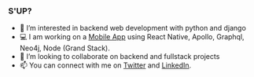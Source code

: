 <!-- ![2](https://user-images.githubusercontent.com/68944153/211190684-62a44735-6a64-4aa6-915c-d15224852088.png) -->

### S'UP?

- 👀 I’m interested in backend web development with python and django
- 💻 I am working on a [Mobile App](https://) using React Native, Apollo, Graphql, Neo4j, Node (Grand Stack).
- 💞️ I’m looking to collaborate on backend and fullstack projects
- 📫 You can connect with me on [Twitter](https://twitter.com/Crystal_Midas) and [LinkedIn](https://www.linkedin.com/in/crystal-okedi-43a67020b/).

<!-- 
<p align="center">
<img alt="HTML5" src="https://img.shields.io/badge/html5-%23770287.svg?style=for-the-badge&logo=html5&logoColor=140200"/>
<img alt="CSS3" src="https://img.shields.io/badge/css3-%23770287.svg?style=for-the-badge&logo=css3&logoColor=140200"/>
<img alt="JavaScript" src="https://img.shields.io/badge/javascript-%23770287.svg?style=for-the-badge&logo=javascript&logoColor=%23F7DF1E"/>
<img alt="React" src="https://img.shields.io/badge/react-%23770287.svg?style=for-the-badge&logo=react&logoColor=%2361DAFB"/>
 <img alt="TailwindCSS" src="https://img.shields.io/badge/tailwind css-%23770287.svg?style=for-the-badge&logo=tailwind-css&logoColor=140200"/>  
<img alt="Github" src="https://img.shields.io/badge/github-%23770287.svg?style=for-the-badge&logo=github&logoColor=140200"/>
<img alt="Figma" src="https://img.shields.io/badge/figma-%23770287.svg?style=for-the-badge&logo=figma&logoColor=140200" />
  </p>
  -->
<!-- BLOG-POST-LIST:START 
 
 ## My favourite projects
   <br/>
<p align="center">
  <img width="400" src="https://user-images.githubusercontent.com/29425781/153005126-053cd5c4-fed8-448c-8a02-6e32348e6b4b.png" />
  <img width="400" src="https://user-images.githubusercontent.com/29425781/155540581-90c66b69-290d-49df-abc9-429ab509513d.gif" />
    <a href="https://github.com/hellodeborahuk/coding-notebook">
  <img align="" src="https://github-readme-stats.vercel.app/api/pin/?username=hellodeborahuk&repo=coding-notebook&bg_color=ffefe7&text_color=140200&title_color=e4626b&border_color=ffd2ce&icon_color=e4626b" />
</a>
  <a href="https://github.com/hellodeborahuk/buzzphonics">
  <img align="" src="https://github-readme-stats.vercel.app/api/pin/?username=hellodeborahuk&repo=buzzphonics&bg_color=ffefe7&text_color=140200&title_color=e4626b&border_color=ffd2ce&icon_color=e4626b" />
</a>
  <img width="400" src="https://user-images.githubusercontent.com/29425781/152995122-712315ad-9b4f-4c4a-b0d7-ab528af10790.png">
  <img width="400" src="https://user-images.githubusercontent.com/29425781/153005390-b948f7eb-4750-432e-b30a-9598e355b48e.png" />
  <a href="https://github.com/hellodeborahuk/yoga-site">
  <img align="" src="https://github-readme-stats.vercel.app/api/pin/?username=hellodeborahuk&repo=yoga-site&bg_color=ffefe7&text_color=140200&title_color=e4626b&border_color=ffd2ce&icon_color=e4626b" />
</a>
<a href="https://github.com/hellodeborahuk/react-weather-app">
  <img align="" src="https://github-readme-stats.vercel.app/api/pin/?username=hellodeborahuk&repo=react-weather-app&bg_color=ffefe7&text_color=140200&title_color=e4626b&border_color=ffd2ce&icon_color=e4626b" />
</a>
</p>
## Recent articles on Hashnode

- [buzzphonics: a learning app](https://debbiedanndigital.hashnode.dev/buzzphonics-a-learning-app)
- [The Basics of Seasonal Color Theory](https://debbiedanndigital.hashnode.dev/the-basics-of-seasonal-color-theory)
- [Six reasons why hiring part-timers is good for business](https://debbiedanndigital.hashnode.dev/six-reasons-why-hiring-part-timers-is-good-for-business)
- [My Web Developer Journey So Far](https://debbiedanndigital.hashnode.dev/my-web-developer-journey-so-far)
 BLOG-POST-LIST:END -->






<!--
**crystalokd/crystalokd** is a ✨ _special_ ✨ repository because its `README.md` (this file) appears on your GitHub profile.
Here are some ideas to get you started:
- 🔭 I’m currently working on ...
- 🤔 I’m looking for help with ...
- 💬 Ask me about ...
- 📫 How to reach me: ...
- 😄 Pronouns: ...
- ⚡ Fun fact: ...
-->

